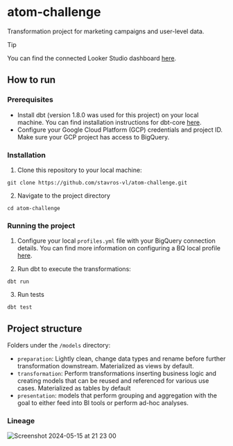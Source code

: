 # atom-challenge

Transformation project for marketing campaigns and user-level data.

> [!TIP]
> You can find the connected Looker Studio dashboard [here](https://lookerstudio.google.com/reporting/b92bd64b-aabd-4787-8f40-fb7a600810f2).

## How to run

### Prerequisites

- Install dbt (version 1.8.0 was used for this project) on your local machine. You can find installation instructions for dbt-core [here](https://docs.getdbt.com/docs/core/installation-overview).
- Configure your Google Cloud Platform (GCP) credentials and project ID. Make sure your GCP project has access to BigQuery.

### Installation

1. Clone this repository to your local machine:

```
git clone https://github.com/stavros-vl/atom-challenge.git
```
2. Navigate to the project directory

```
cd atom-challenge
```

### Running the project
1. Configure your local `profiles.yml` file with your BigQuery connection details. You can find more information on configuring a BQ local profile [here](https://docs.getdbt.com/docs/core/connect-data-platform/bigquery-setup).

2. Run dbt to execute the transformations:

```
dbt run
```

3. Run tests

```
dbt test
```

## Project structure

Folders under the `/models` directory:
- `preparation`: Lightly clean, change data types and rename before further transformation downstream. Materialized as views by default.
- `transformation`: Perform transformations inserting business logic and creating models that can be reused and referenced for various use cases. Materialized as tables by default
- `presentation`: models that perform grouping and aggregation with the goal to either feed into BI tools or perform ad-hoc analyses.

### Lineage

![Screenshot 2024-05-15 at 21 23 00](https://github.com/stavros-vl/atom-challenge/assets/50328447/d5906c7a-a4e1-41e4-962a-09d25c106180)

